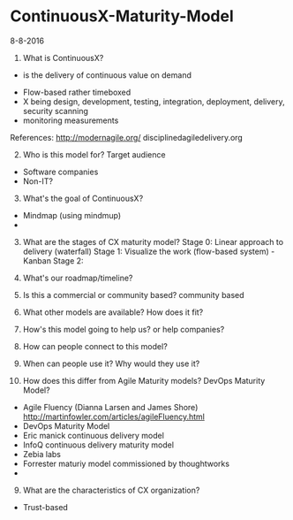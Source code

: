# ContinuousX-Maturity-Model

8-8-2016
1. What is ContinuousX?
- is the delivery of continuous value on demand 
* Flow-based rather timeboxed
* X being design, development, testing, integration, deployment, delivery, security scanning
* monitoring measurements

References:
http://modernagile.org/
disciplinedagiledelivery.org

2. Who is this model for? Target audience
* Software companies
* Non-IT?

3. What's the goal of ContinuousX?
* Mindmap (using mindmup)
* 
3. What are the stages of CX maturity model?
Stage 0: Linear approach to delivery (waterfall)
Stage 1: Visualize the work (flow-based system) - Kanban
Stage 2: 

2. What's our roadmap/timeline?
3. Is this a commercial or community based? community based 
4. What other models are available? How does it fit?
5. How's this model going to help us? or help companies? 

6. How can people connect to this model? 

7. When can people use it? Why would they use it?

8. How does this differ from Agile Maturity models? DevOps Maturity Model?
* Agile Fluency (Dianna Larsen and James Shore) http://martinfowler.com/articles/agileFluency.html
* DevOps Maturity Model 
* Eric manick continuous delivery model
* InfoQ continuous delivery maturity model
* Zebia labs
* Forrester maturiy model commissioned by thoughtworks
* 
9. What are the characteristics of CX organization?
* Trust-based
